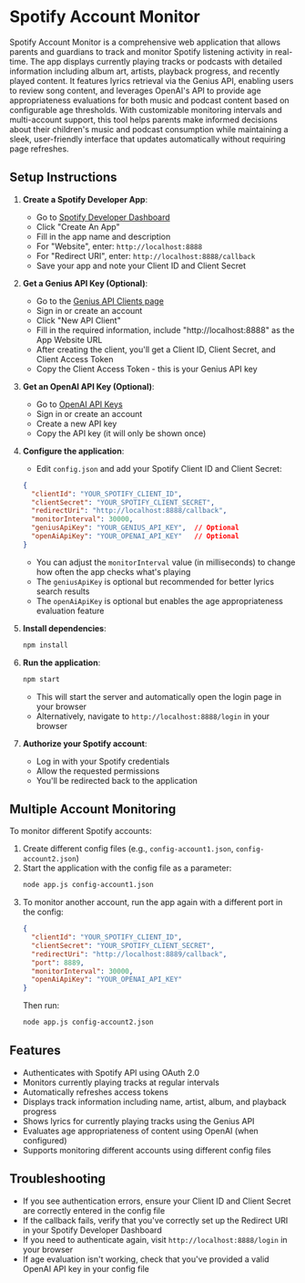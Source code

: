 # Spotify Account Monitor

Spotify Account Monitor is a comprehensive web application that allows parents and guardians to track and monitor Spotify listening activity in real-time. The app displays currently playing tracks or podcasts with detailed information including album art, artists, playback progress, and recently played content. It features lyrics retrieval via the Genius API, enabling users to review song content, and leverages OpenAI's API to provide age appropriateness evaluations for both music and podcast content based on configurable age thresholds. With customizable monitoring intervals and multi-account support, this tool helps parents make informed decisions about their children's music and podcast consumption while maintaining a sleek, user-friendly interface that updates automatically without requiring page refreshes.

## Setup Instructions

1. **Create a Spotify Developer App**:
   - Go to [Spotify Developer Dashboard](https://developer.spotify.com/dashboard/applications)
   - Click "Create An App"
   - Fill in the app name and description
   - For "Website", enter: `http://localhost:8888`
   - For "Redirect URI", enter: `http://localhost:8888/callback`
   - Save your app and note your Client ID and Client Secret

2. **Get a Genius API Key (Optional)**:
   - Go to the [Genius API Clients page](https://genius.com/api-clients)
   - Sign in or create an account
   - Click "New API Client"
   - Fill in the required information, include "http://localhost:8888" as the App Website URL
   - After creating the client, you'll get a Client ID, Client Secret, and Client Access Token
   - Copy the Client Access Token - this is your Genius API key

3. **Get an OpenAI API Key (Optional)**:
   - Go to [OpenAI API Keys](https://platform.openai.com/api-keys)
   - Sign in or create an account
   - Create a new API key
   - Copy the API key (it will only be shown once)

4. **Configure the application**:
   - Edit `config.json` and add your Spotify Client ID and Client Secret:
   ```json
   {
     "clientId": "YOUR_SPOTIFY_CLIENT_ID",
     "clientSecret": "YOUR_SPOTIFY_CLIENT_SECRET",
     "redirectUri": "http://localhost:8888/callback",
     "monitorInterval": 30000,
     "geniusApiKey": "YOUR_GENIUS_API_KEY",  // Optional
     "openAiApiKey": "YOUR_OPENAI_API_KEY"   // Optional
   }
   ```
   - You can adjust the `monitorInterval` value (in milliseconds) to change how often the app checks what's playing
   - The `geniusApiKey` is optional but recommended for better lyrics search results
   - The `openAiApiKey` is optional but enables the age appropriateness evaluation feature

5. **Install dependencies**:
   ```bash
   npm install
   ```

6. **Run the application**:
   ```bash
   npm start
   ```
   - This will start the server and automatically open the login page in your browser
   - Alternatively, navigate to `http://localhost:8888/login` in your browser

7. **Authorize your Spotify account**:
   - Log in with your Spotify credentials
   - Allow the requested permissions
   - You'll be redirected back to the application

## Multiple Account Monitoring

To monitor different Spotify accounts:

1. Create different config files (e.g., `config-account1.json`, `config-account2.json`)
2. Start the application with the config file as a parameter:
   ```bash
   node app.js config-account1.json
   ```
3. To monitor another account, run the app again with a different port in the config:
   ```json
   {
     "clientId": "YOUR_SPOTIFY_CLIENT_ID",
     "clientSecret": "YOUR_SPOTIFY_CLIENT_SECRET",
     "redirectUri": "http://localhost:8889/callback",
     "port": 8889,
     "monitorInterval": 30000,
     "openAiApiKey": "YOUR_OPENAI_API_KEY"
   }
   ```
   Then run:
   ```bash
   node app.js config-account2.json
   ```

## Features

- Authenticates with Spotify API using OAuth 2.0
- Monitors currently playing tracks at regular intervals
- Automatically refreshes access tokens
- Displays track information including name, artist, album, and playback progress
- Shows lyrics for currently playing tracks using the Genius API
- Evaluates age appropriateness of content using OpenAI (when configured)
- Supports monitoring different accounts using different config files

## Troubleshooting

- If you see authentication errors, ensure your Client ID and Client Secret are correctly entered in the config file
- If the callback fails, verify that you've correctly set up the Redirect URI in your Spotify Developer Dashboard
- If you need to authenticate again, visit `http://localhost:8888/login` in your browser
- If age evaluation isn't working, check that you've provided a valid OpenAI API key in your config file
